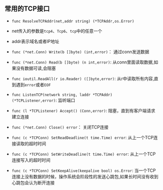 ## 常用的TCP接口

- `func ResolveTCPAddr(net,addr string) (*TCPAddr,os.Error)`
- net传入的参数是`tcp4`、`Tcp6`、`tcp`中的任意一个
- addr表示域名或者IP地址

- `func (*net.Conn) Write(b []byte) (int,error)`： 通过conn发送数据
- `func (*net.Conn) Read(b []byte) (n int,error)`: 从conn里面读取数据,如果没有数据可读,会阻塞
- `func ioutil.ReadAll(r io.Reader) ([]byte,error)`: 从r中读取所有内容,直到遇到`error`或者`EOF`

- `func ListenTCP(network string, laddr *TCPAddr) (*TCPListener,error)`: 监听端口
- `func (l *TCPListener) Accept() (Conn,error)`: 阻塞，直到有客户端请求建立连接
- `func (*net.Conn) Close() error`： 关闭TCP连接

- `func (c *TCPConn) SetReadDeadline(t time.Time) error`: 从上一个TCP连接读取的超时时间
- `func (c *TCPConn) SetWriteDeadline(t time.Time) error`: 从上一个TCP连接写入的超时时间
- `func (c *TCPConn) SetKeepAlive(keepalive bool) os.Error`: 当一个TCP连接上没有数据的时候，操作系统会阶段性的发送心跳包,如果长时间没有收到心跳包会认为断开连接